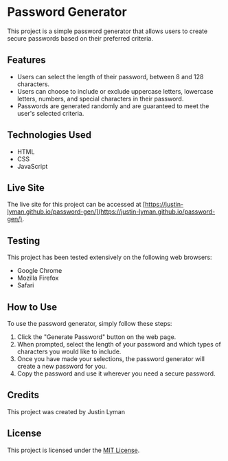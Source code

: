 # Password Generator

This project is a simple password generator that allows users to create secure passwords based on their preferred criteria.

## Features

- Users can select the length of their password, between 8 and 128 characters.
- Users can choose to include or exclude uppercase letters, lowercase letters, numbers, and special characters in their password.
- Passwords are generated randomly and are guaranteed to meet the user's selected criteria.

## Technologies Used

- HTML
- CSS
- JavaScript

## Live Site

The live site for this project can be accessed at [https://justin-lyman.github.io/password-gen/](https://justin-lyman.github.io/password-gen/).

## Testing

This project has been tested extensively on the following web browsers:

- Google Chrome
- Mozilla Firefox
- Safari

## How to Use

To use the password generator, simply follow these steps:

1. Click the "Generate Password" button on the web page.
2. When prompted, select the length of your password and which types of characters you would like to include.
3. Once you have made your selections, the password generator will create a new password for you.
4. Copy the password and use it wherever you need a secure password.

## Credits

This project was created by Justin Lyman
## License

This project is licensed under the [MIT License](https://opensource.org/licenses/MIT).
